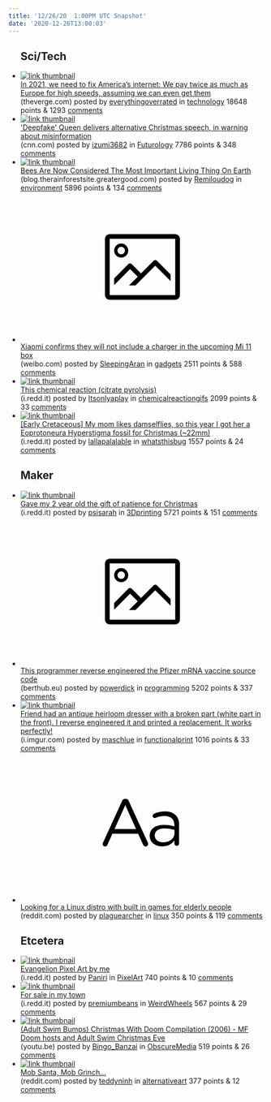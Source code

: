 ```yaml
---
title: '12/26/20  1:00PM UTC Snapshot'
date: '2020-12-26T13:00:03'
---
```

<ul>
<h2>Sci/Tech</h2>

<li><a href='https://www.theverge.com/22177154/us-internet-speed-maps-competition-availability-fcc?utm_source=pocket-newtab'><img src='https://b.thumbs.redditmedia.com/jt9DPnEFPv79jgoMBJybSpV7Z4oC8yJbgunKjLKHeIs.jpg' alt='link thumbnail'></a><div><div class='linkTitle'><a href='https://www.theverge.com/22177154/us-internet-speed-maps-competition-availability-fcc?utm_source=pocket-newtab'>In 2021, we need to fix America’s internet: We pay twice as much as Europe for high speeds, assuming we can even get them</a></div>(theverge.com) posted by <a href='https://www.reddit.com/user/everythingoverrated'>everythingoverrated</a> in <a href='https://www.reddit.com/r/technology'>technology</a> 18648 points & 1293 <a href='https://www.reddit.com/r/technology/comments/kk6np1/in_2021_we_need_to_fix_americas_internet_we_pay/'>comments</a></div></li>

<li><a href='https://www.cnn.com/2020/12/25/uk/deepfake-queen-speech-christmas-intl-gbr/index.html'><img src='https://b.thumbs.redditmedia.com/gmD1VHxEAd9H63ocoYuU5-dRQ39Y9jz00oJECJ5FsJE.jpg' alt='link thumbnail'></a><div><div class='linkTitle'><a href='https://www.cnn.com/2020/12/25/uk/deepfake-queen-speech-christmas-intl-gbr/index.html'>'Deepfake' Queen delivers alternative Christmas speech, in warning about misinformation</a></div>(cnn.com) posted by <a href='https://www.reddit.com/user/izumi3682'>izumi3682</a> in <a href='https://www.reddit.com/r/Futurology'>Futurology</a> 7786 points & 348 <a href='https://www.reddit.com/r/Futurology/comments/kkabca/deepfake_queen_delivers_alternative_christmas/'>comments</a></div></li>

<li><a href='https://blog.therainforestsite.greatergood.com/why-are-bees-important/?utm_source=bcglp-animals&amp;utm_medium=social-fb&amp;utm_content=link&amp;utm_campaign=why-are-bees-important&amp;fbclid=IwAR3Rgp2-PPRHLm7EuWAB6aOEz22gTlGfQbdK0g0QBtXLZ-NXiTsgaVFCy98'><img src='https://b.thumbs.redditmedia.com/4JH6NBO8KnObkE2WyiX4gARv0Eyf8sK-nGNuKD5ypiU.jpg' alt='link thumbnail'></a><div><div class='linkTitle'><a href='https://blog.therainforestsite.greatergood.com/why-are-bees-important/?utm_source=bcglp-animals&amp;utm_medium=social-fb&amp;utm_content=link&amp;utm_campaign=why-are-bees-important&amp;fbclid=IwAR3Rgp2-PPRHLm7EuWAB6aOEz22gTlGfQbdK0g0QBtXLZ-NXiTsgaVFCy98'>Bees Are Now Considered The Most Important Living Thing On Earth</a></div>(blog.therainforestsite.greatergood.com) posted by <a href='https://www.reddit.com/user/Remiloudog'>Remiloudog</a> in <a href='https://www.reddit.com/r/environment'>environment</a> 5896 points & 134 <a href='https://www.reddit.com/r/environment/comments/kk7y3b/bees_are_now_considered_the_most_important_living/'>comments</a></div></li>

<li><a href='https://weibo.com/2202387347/JAe2y5jlT'><svg version='1.1' viewBox='-34 -14 104 64' preserveAspectRatio='xMidYMid meet' xmlns='http://www.w3.org/2000/svg' xmlns:xlink='http://www.w3.org/1999/xlink'>
    <title>link thumbnail</title>
    <path d='M32,4H4A2,2,0,0,0,2,6V30a2,2,0,0,0,2,2H32a2,2,0,0,0,2-2V6A2,2,0,0,0,32,4ZM4,30V6H32V30Z'></path>
    <path d='M8.92,14a3,3,0,1,0-3-3A3,3,0,0,0,8.92,14Zm0-4.6A1.6,1.6,0,1,1,7.33,11,1.6,1.6,0,0,1,8.92,9.41Z'></path>
    <path d='M22.78,15.37l-5.4,5.4-4-4a1,1,0,0,0-1.41,0L5.92,22.9v2.83l6.79-6.79L16,22.18l-3.75,3.75H15l8.45-8.45L30,24V21.18l-5.81-5.81A1,1,0,0,0,22.78,15.37Z'></path>
    </svg></a><div><div class='linkTitle'><a href='https://weibo.com/2202387347/JAe2y5jlT'>Xiaomi confirms they will not include a charger in the upcoming Mi 11 box</a></div>(weibo.com) posted by <a href='https://www.reddit.com/user/SleepingAran'>SleepingAran</a> in <a href='https://www.reddit.com/r/gadgets'>gadgets</a> 2511 points & 588 <a href='https://www.reddit.com/r/gadgets/comments/kkckmz/xiaomi_confirms_they_will_not_include_a_charger/'>comments</a></div></li>

<li><a href='https://i.redd.it/z9sed4x3q8761.gif'><img src='https://b.thumbs.redditmedia.com/X-GDBm58B6jCtw52YglsDp17YaxNNWjdgZc2Pf4Yc6w.jpg' alt='link thumbnail'></a><div><div class='linkTitle'><a href='https://i.redd.it/z9sed4x3q8761.gif'>This chemical reaction (citrate pyrolysis)</a></div>(i.redd.it) posted by <a href='https://www.reddit.com/user/Itsonlyaplay'>Itsonlyaplay</a> in <a href='https://www.reddit.com/r/chemicalreactiongifs'>chemicalreactiongifs</a> 2099 points & 33 <a href='https://www.reddit.com/r/chemicalreactiongifs/comments/kk10hj/this_chemical_reaction_citrate_pyrolysis/'>comments</a></div></li>

<li><a href='https://i.redd.it/qt97w9e4qd761.jpg'><img src='https://b.thumbs.redditmedia.com/t2vMnwB6Lbb92INZ42LWJJ5SQor6l4Ty-PvXS3w3O5Y.jpg' alt='link thumbnail'></a><div><div class='linkTitle'><a href='https://i.redd.it/qt97w9e4qd761.jpg'>[Early Cretaceous] My mom likes damselflies, so this year I got her a Eoprotoneura Hyperstigma fossil for Christmas (~22mm)</a></div>(i.redd.it) posted by <a href='https://www.reddit.com/user/lallapalalable'>lallapalalable</a> in <a href='https://www.reddit.com/r/whatsthisbug'>whatsthisbug</a> 1557 points & 24 <a href='https://www.reddit.com/r/whatsthisbug/comments/kk3yhy/early_cretaceous_my_mom_likes_damselflies_so_this/'>comments</a></div></li>

<h2>Maker</h2>

<li><a href='https://i.redd.it/ay1gqme2nf761.jpg'><img src='https://b.thumbs.redditmedia.com/vD9Df8pzqB7vsN_ldgHjIeA0mdpV31VUx0FKX88sCAQ.jpg' alt='link thumbnail'></a><div><div class='linkTitle'><a href='https://i.redd.it/ay1gqme2nf761.jpg'>Gave my 2 year old the gift of patience for Christmas</a></div>(i.redd.it) posted by <a href='https://www.reddit.com/user/psisarah'>psisarah</a> in <a href='https://www.reddit.com/r/3Dprinting'>3Dprinting</a> 5721 points & 151 <a href='https://www.reddit.com/r/3Dprinting/comments/kk9rrn/gave_my_2_year_old_the_gift_of_patience_for/'>comments</a></div></li>

<li><a href='https://berthub.eu/articles/posts/reverse-engineering-source-code-of-the-biontech-pfizer-vaccine/'><svg version='1.1' viewBox='-34 -14 104 64' preserveAspectRatio='xMidYMid meet' xmlns='http://www.w3.org/2000/svg' xmlns:xlink='http://www.w3.org/1999/xlink'>
    <title>link thumbnail</title>
    <path d='M32,4H4A2,2,0,0,0,2,6V30a2,2,0,0,0,2,2H32a2,2,0,0,0,2-2V6A2,2,0,0,0,32,4ZM4,30V6H32V30Z'></path>
    <path d='M8.92,14a3,3,0,1,0-3-3A3,3,0,0,0,8.92,14Zm0-4.6A1.6,1.6,0,1,1,7.33,11,1.6,1.6,0,0,1,8.92,9.41Z'></path>
    <path d='M22.78,15.37l-5.4,5.4-4-4a1,1,0,0,0-1.41,0L5.92,22.9v2.83l6.79-6.79L16,22.18l-3.75,3.75H15l8.45-8.45L30,24V21.18l-5.81-5.81A1,1,0,0,0,22.78,15.37Z'></path>
    </svg></a><div><div class='linkTitle'><a href='https://berthub.eu/articles/posts/reverse-engineering-source-code-of-the-biontech-pfizer-vaccine/'>This programmer reverse engineered the Pfizer mRNA vaccine source code</a></div>(berthub.eu) posted by <a href='https://www.reddit.com/user/powerdick'>powerdick</a> in <a href='https://www.reddit.com/r/programming'>programming</a> 5202 points & 337 <a href='https://www.reddit.com/r/programming/comments/kk8pxz/this_programmer_reverse_engineered_the_pfizer/'>comments</a></div></li>

<li><a href='https://i.imgur.com/xCBmkeU.jpg'><img src='https://b.thumbs.redditmedia.com/SBxjUMs2W9y2ZfMZmKqfsWDPNMnvgvIjyZGYTiRNXHM.jpg' alt='link thumbnail'></a><div><div class='linkTitle'><a href='https://i.imgur.com/xCBmkeU.jpg'>Friend had an antique heirloom dresser with a broken part (white part in the front). I reverse engineered it and printed a replacement. It works perfectly!</a></div>(i.imgur.com) posted by <a href='https://www.reddit.com/user/maschlue'>maschlue</a> in <a href='https://www.reddit.com/r/functionalprint'>functionalprint</a> 1016 points & 33 <a href='https://www.reddit.com/r/functionalprint/comments/kk3gec/friend_had_an_antique_heirloom_dresser_with_a/'>comments</a></div></li>

<li><a href='https://www.reddit.com/r/linux/comments/kk32d9/looking_for_a_linux_distro_with_built_in_games/'><svg version='1.1' viewBox='-34 -12 104 64' preserveAspectRatio='xMidYMid slice' xmlns='http://www.w3.org/2000/svg' xmlns:xlink='http://www.w3.org/1999/xlink'>
    <title>text link thumbnail</title>
    <path d='M12.19,8.84a1.45,1.45,0,0,0-1.4-1h-.12a1.46,1.46,0,0,0-1.42,1L1.14,26.56a1.29,1.29,0,0,0-.14.59,1,1,0,0,0,1,1,1.12,1.12,0,0,0,1.08-.77l2.08-4.65h11l2.08,4.59a1.24,1.24,0,0,0,1.12.83,1.08,1.08,0,0,0,1.08-1.08,1.64,1.64,0,0,0-.14-.57ZM6.08,20.71l4.59-10.22,4.6,10.22Z'>
    </path>
    <path d='M32.24,14.78A6.35,6.35,0,0,0,27.6,13.2a11.36,11.36,0,0,0-4.7,1,1,1,0,0,0-.58.89,1,1,0,0,0,.94.92,1.23,1.23,0,0,0,.39-.08,8.87,8.87,0,0,1,3.72-.81c2.7,0,4.28,1.33,4.28,3.92v.5a15.29,15.29,0,0,0-4.42-.61c-3.64,0-6.14,1.61-6.14,4.64v.05c0,2.95,2.7,4.48,5.37,4.48a6.29,6.29,0,0,0,5.19-2.48V26.9a1,1,0,0,0,1,1,1,1,0,0,0,1-1.06V19A5.71,5.71,0,0,0,32.24,14.78Zm-.56,7.7c0,2.28-2.17,3.89-4.81,3.89-1.94,0-3.61-1.06-3.61-2.86v-.06c0-1.8,1.5-3,4.2-3a15.2,15.2,0,0,1,4.22.61Z'>
    </path>
    </svg></a><div><div class='linkTitle'><a href='https://www.reddit.com/r/linux/comments/kk32d9/looking_for_a_linux_distro_with_built_in_games/'>Looking for a Linux distro with built in games for elderly people</a></div>(reddit.com) posted by <a href='https://www.reddit.com/user/plaguearcher'>plaguearcher</a> in <a href='https://www.reddit.com/r/linux'>linux</a> 350 points & 119 <a href='https://www.reddit.com/r/linux/comments/kk32d9/looking_for_a_linux_distro_with_built_in_games/'>comments</a></div></li>

<h2>Etcetera</h2>

<li><a href='https://i.redd.it/27am6yejog761.gif'><img src='https://a.thumbs.redditmedia.com/QTsSw8hubxvTahym_mnvQ1u0YEj-UpFCB9t_YPADsx0.jpg' alt='link thumbnail'></a><div><div class='linkTitle'><a href='https://i.redd.it/27am6yejog761.gif'>Evangelion Pixel Art by me</a></div>(i.redd.it) posted by <a href='https://www.reddit.com/user/Paniri'>Paniri</a> in <a href='https://www.reddit.com/r/PixelArt'>PixelArt</a> 740 points & 10 <a href='https://www.reddit.com/r/PixelArt/comments/kkcr4r/evangelion_pixel_art_by_me/'>comments</a></div></li>

<li><a href='https://i.redd.it/x8mvj6zywe761.jpg'><img src='https://b.thumbs.redditmedia.com/TX50ezFNgduoRqRLWoGQ6OOM0yhKT4rwFmP7zizAYsY.jpg' alt='link thumbnail'></a><div><div class='linkTitle'><a href='https://i.redd.it/x8mvj6zywe761.jpg'>For sale in my town</a></div>(i.redd.it) posted by <a href='https://www.reddit.com/user/premiumbeans'>premiumbeans</a> in <a href='https://www.reddit.com/r/WeirdWheels'>WeirdWheels</a> 567 points & 29 <a href='https://www.reddit.com/r/WeirdWheels/comments/kk7kpz/for_sale_in_my_town/'>comments</a></div></li>

<li><a href='https://youtu.be/GPlvgVBmFeE'><img src='https://a.thumbs.redditmedia.com/F8bqbpDz5hFGYMUZmlsOCAYwlU6EsPx-J5D7By_B_A4.jpg' alt='link thumbnail'></a><div><div class='linkTitle'><a href='https://youtu.be/GPlvgVBmFeE'>(Adult Swim Bumps) Christmas With Doom Compilation (2006) - MF Doom hosts and Adult Swim Christmas Eve</a></div>(youtu.be) posted by <a href='https://www.reddit.com/user/Bingo_Banzai'>Bingo_Banzai</a> in <a href='https://www.reddit.com/r/ObscureMedia'>ObscureMedia</a> 519 points & 26 <a href='https://www.reddit.com/r/ObscureMedia/comments/kk33hy/adult_swim_bumps_christmas_with_doom_compilation/'>comments</a></div></li>

<li><a href='https://www.reddit.com/gallery/kk0zaq'><img src='https://b.thumbs.redditmedia.com/mHbaofMdgO7NNAv-JqXKQDFHsV0MxwirDbYyos5jE_c.jpg' alt='link thumbnail'></a><div><div class='linkTitle'><a href='https://www.reddit.com/gallery/kk0zaq'>Mob Santa, Mob Grinch...</a></div>(reddit.com) posted by <a href='https://www.reddit.com/user/teddyninh'>teddyninh</a> in <a href='https://www.reddit.com/r/alternativeart'>alternativeart</a> 377 points & 12 <a href='https://www.reddit.com/r/alternativeart/comments/kk0zaq/mob_santa_mob_grinch/'>comments</a></div></li>

</ul>
